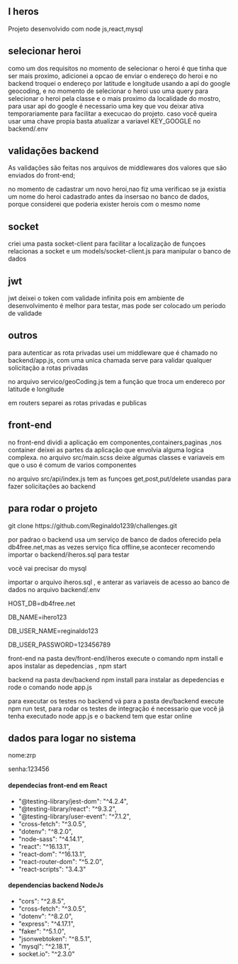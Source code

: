 <h2>I heros</h2>
<p>Projeto desenvolvido com node js,react,mysql</p>
  
<div>
<h2></h2>
  <h2>selecionar heroi</h2>
  <p>como um dos requisitos no momento de selecionar o heroi é que tinha que ser  mais proximo, adicionei a opcao de enviar o endereço do heroi e no backend  troquei o endereço por latitude e longitude usando a api do google geocoding, e no momento de selecionar o heroi uso uma query para selecionar o heroi pela classe  e o mais proximo da localidade do mostro, para usar api do google é necessario uma key que vou deixar ativa temporariamente para facilitar a execucao do projeto. caso você queira usar uma chave propia basta atualizar a variavel KEY_GOOGLE no backend/.env </p>
    <h2>validações backend</h2>
      <span>As validações são feitas nos arquivos de middlewares dos valores que são enviados do front-end; </span>
    <p>no momento de cadastrar um novo heroi,nao fiz uma verificao se ja existia um nome do heroi cadastrado antes da insersao no banco de dados, porque considerei que poderia exister herois com o mesmo nome</p>
    <h2>socket</h2>
       <p>criei uma pasta socket-client para facilitar a localização de funçoes relacionas a socket e um models/socket-client.js para manipular o banco de dados</p>
        <h2>jwt</h2>
            <p>jwt deixei o token com validade infinita pois em ambiente de desenvolvimento é melhor para testar, mas pode ser colocado um periodo de validade </p>
            <h2>outros</h2>
            <p>para autenticar as rota privadas usei um middleware que é chamado no backend/app.js, com uma unica chamada serve para validar qualquer solicitação a rotas privadas </p>
            <p>no arquivo servico/geoCoding.js tem a função que troca um endereco por latitude e longitude </p>
            <p>em routers separei as rotas privadas e publicas</p>
            <h2>front-end</h2>
    <p>no front-end dividi a aplicação em componentes,containers,paginas ,nos container deixei as partes da aplicação que envolvia alguma logica complexa. no arquivo src/main.scss deixe algumas classes e variaveis em que o uso é comum de varios componentes</p>
    <p> no arquivo src/api/index.js tem as funçoes get,post,put/delete usandas para fazer solicitações ao backend</p>
    
</div>



<h2>para rodar o projeto</h2>
<div><span>git clone https://github.com/Reginaldo1239/challenges.git</span></div>
  <p>por padrao  o backend usa um serviço de banco de dados oferecido pela db4free.net,mas as vezes serviço fica offline,se acontecer recomendo importar o backend/iheros.sql para testar </p>
  <p>você vai precisar do mysql</p>
  <p> importar o arquivo iheros.sql , e anterar as variaveis  de acesso ao banco de dados no arquivo backend/.env </p>
    <p> HOST_DB=db4free.net</p>
    <p> DB_NAME=ihero123</p>
    <p>DB_USER_NAME=reginaldo123</p>
    <p>DB_USER_PASSWORD=123456789</p>

<p>front-end na pasta dev/front-end/iheros execute o comando npm install e apos instalar as depedencias , npm start</p>
<p>backend na pasta dev/backend npm install para instalar as depedencias e rode o comando node app.js <p>
<p>para executar os testes no backend vá para a pasta  dev/backend execute npm run test, para rodar os testes de integração é necessario que você já tenha executado node app.js e o backend tem que estar online  <p>
<h2>dados para logar no sistema</h2>
<p>nome:zrp</p>
<p>senha:123456</p>
<div>
 
<h4>dependecias front-end em React </h4>
<ul>
   <li>"@testing-library/jest-dom": "^4.2.4",</li>
  <li>  "@testing-library/react": "^9.3.2",</li>
 <li>  "@testing-library/user-event": "^7.1.2",</li>
   <li> "cross-fetch": "^3.0.5",</li>
   <li> "dotenv": "^8.2.0",</li>
   <li> "node-sass": "^4.14.1",</li>
 <li>   "react": "^16.13.1",</li>
 <li>   "react-dom": "^16.13.1",</li>
 <li>   "react-router-dom": "^5.2.0",</li>
 <li>   "react-scripts": "3.4.3"</li>
</div>
<div>
    <h4>dependencias backend NodeJs</h4>
    <ul>
    <li>"cors": "^2.8.5",</li>
  <li>"cross-fetch": "^3.0.5",</li>
   <li>"dotenv": "^8.2.0",</li>
   <li>"express": "^4.17.1",</li>
  <li>"faker": "^5.1.0",</li>
  <li>"jsonwebtoken": "^8.5.1",</li>
  <li>"mysql": "^2.18.1",</li>
  <li>socket.io": "^2.3.0"</li>
    </ul>
</div>


  








